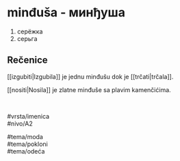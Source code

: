 # minđuša - минђуша

1. серёжка  
2. серьга

## Rečenice

[[izgubiti|Izgubila]] je jednu minđušu dok je [[trčati|trčala]].

[[nositi|Nosila]] je zlatne minđuše sa plavim kamenčićima.

<br>

#vrsta/imenica  
#nivo/A2  

#tema/moda  
#tema/pokloni  
#tema/odeća  
